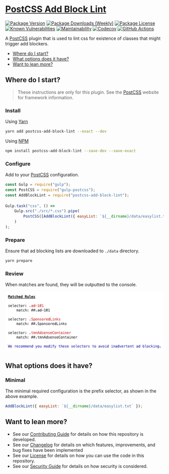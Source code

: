 # [PostCSS Add Block Lint](https://github.com/dbtedman/postcss-add-block-lint)

[![Package Version](https://badgen.net/npm/v/postcss-add-block-lint?label=Latest&style=flat)](https://www.npmjs.com/package/postcss-add-block-lint)
[![Package Downloads (Weekly)](https://badgen.net/npm/dw/postcss-add-block-lint?label=Downloads&style=flat)](https://www.npmjs.com/package/postcss-add-block-lint)
[![Package License](https://badgen.net/npm/license/postcss-add-block-lint?label=License&style=flat)](https://www.npmjs.com/package/postcss-add-block-lint)
[![Known Vulnerabilities](https://snyk.io/test/github/dbtedman/postcss-add-block-lint/badge.svg?style=flat-square)](https://snyk.io/test/github/dbtedman/postcss-add-block-lint)
[![Maintainability](https://api.codeclimate.com/v1/badges/fa0627fb4cfdc2a6dd04/maintainability)](https://codeclimate.com/github/dbtedman/postcss-add-block-lint/maintainability)
[![Codecov](https://codecov.io/gh/dbtedman/postcss-add-block-lint/branch/master/graph/badge.svg)](https://codecov.io/gh/dbtedman/postcss-add-block-lint)
[![GitHub Actions](https://github.com/dbtedman/postcss-add-block-lint/workflows/Test/badge.svg)](https://github.com/dbtedman/postcss-add-block-lint/actions?workflow=Test)

A [PostCSS](http://postcss.org) plugin that is used to lint css for existence of classes that might trigger add blockers.

-   [Where do I start?](#where-do-i-start)
-   [What options does it have?](#what-options-does-it-have)
-   [Want to lean more?](#want-to-lean-more)

## Where do I start?

> These instructions are only for this plugin. See the [PostCSS](http://postcss.org) website for framework information.

### Install

Using [Yarn](https://yarnpkg.com/en/package/postcss-add-block-lint)

```bash
yarn add postcss-add-block-lint --exact --dev
```

Using [NPM](https://www.npmjs.com/package/postcss-add-block-lint)

```bash
npm install postcss-add-block-lint --save-dev --save-exact
```

### Configure

Add to your [PostCSS](http://postcss.org) configuration.

```javascript
const Gulp = require("gulp");
const PostCSS = require("gulp-postcss");
const AddBlockLint = require("postcss-add-block-lint");

Gulp.task("css", () =>
    Gulp.src("./src/*.css").pipe(
        PostCSS([AddBlockLint({ easyList: `${__dirname}/data/easylist.txt` })])
    )
);
```

### Prepare

Ensure that ad blocking lists are downloaded to `./data` directory.

```bash
yarn prepare
```

### Review

When matches are found, they will be outputted to the console.

![Error Display](ErrorDisplay.jpg)

## What options does it have?

### Minimal

The minimal required configuration is the prefix selector, as shown in the above example.

```javascript
AddBlockLint({ easyList: `${__dirname}/data/easylist.txt` });
```

## Want to lean more?

-   See our [Contributing Guide](CONTRIBUTING.md) for details on how this repository is developed.
-   See our [Changelog](CHANGELOG.md) for details on which features, improvements, and bug fixes have been implemented
-   See our [License](LICENSE.md) for details on how you can use the code in this repository.
-   See our [Security Guide](SECURITY.md) for details on how security is considered.
